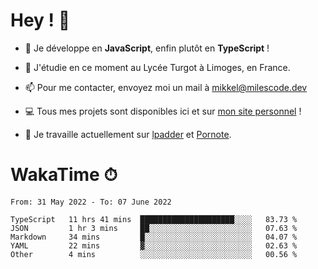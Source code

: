# Hey ! 🌃

- 🔭 Je développe en **JavaScript**, enfin plutôt en **TypeScript** !

- 🌱 J'étudie en ce moment au Lycée Turgot à Limoges, en France.

- 📫 Pour me contacter, envoyez moi un mail à <a href="mailto:mikkel@milescode.dev">mikkel@milescode.dev</a>

- 💻 Tous mes projets sont disponibles ici et sur <a href="https://www.vexcited.ml">mon site personnel</a> !

- 👀 Je travaille actuellement sur [lpadder](https://github.com/Vexcited/lpadder) et [Pornote](https://github.com/Vexcited/Pornote).

# WakaTime ⏱

<!--START_SECTION:waka-->

```text
From: 31 May 2022 - To: 07 June 2022

TypeScript   11 hrs 41 mins  █████████████████████░░░░   83.73 %
JSON         1 hr 3 mins     ██░░░░░░░░░░░░░░░░░░░░░░░   07.63 %
Markdown     34 mins         █░░░░░░░░░░░░░░░░░░░░░░░░   04.07 %
YAML         22 mins         ▓░░░░░░░░░░░░░░░░░░░░░░░░   02.63 %
Other        4 mins          ░░░░░░░░░░░░░░░░░░░░░░░░░   00.56 %
```

<!--END_SECTION:waka-->
